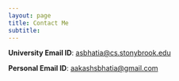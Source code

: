 ```yaml
---
layout: page
title: Contact Me
subtitle: 
---
```


**University Email ID**: asbhatia@cs.stonybrook.edu

**Personal Email ID**: aakashsbhatia@gmail.com